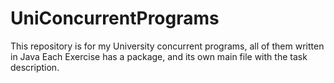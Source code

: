 # UniConcurrentPrograms
This repository is for my University concurrent programs, all of them written in Java
Each Exercise has a package, and its own main file with the task description.

